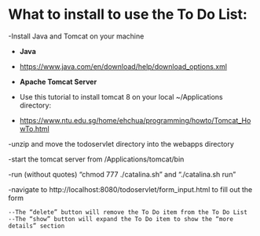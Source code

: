 # What to install to use the To Do List:

-Install Java and Tomcat on your machine
* **Java**
* https://www.java.com/en/download/help/download_options.xml

* **Apache Tomcat Server**
* Use this tutorial to install tomcat 8 on your local ~/Applications directory:
* https://www.ntu.edu.sg/home/ehchua/programming/howto/Tomcat_HowTo.html

-unzip and move the todoservlet directory into the webapps directory 

-start the tomcat server from /Applications/tomcat/bin

-run (without quotes) “chmod 777 ./catalina.sh”
and
“./catalina.sh run”

-navigate to http://localhost:8080/todoservlet/form_input.html to fill out the form

	--The “delete” button will remove the To Do item from the To Do List
	--The “show” button will expand the To Do item to show the “more details” section
